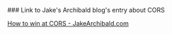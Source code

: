 ### Link to Jake's Archibald blog's entry about CORS

[How to win at CORS - JakeArchibald.com](https://jakearchibald.com/2021/cors/)